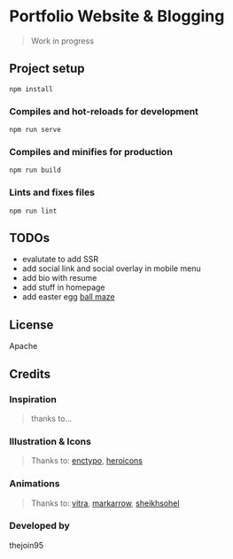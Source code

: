# Portfolio Website & Blogging

> Work in progress

## Project setup
```
npm install
```

### Compiles and hot-reloads for development
```
npm run serve
```

### Compiles and minifies for production
```
npm run build
```

### Lints and fixes files
```
npm run lint
```

## TODOs

- evalutate to add SSR
- add social link and social overlay in mobile menu
- add bio with resume
- add stuff in homepage
- add easter egg [ball maze](https://developer.mozilla.org/en-US/docs/Games/Tutorials/HTML5_Gamedev_Phaser_Device_Orientation)

## License

Apache

## Credits

### Inspiration

> thanks to...

### Illustration & Icons

> Thanks to: [enctypo](http://www.entypo.com/), [heroicons](https://github.com/tailwindlabs/heroicons)

### Animations

> Thanks to: [vitra](https://lottiefiles.com/vitra), [markarrow](https://lottiefiles.com/markarrow), [sheikhsohel](https://lottiefiles.com/sheikhsohel)

### Developed by

thejoin95
